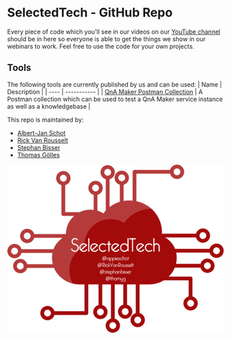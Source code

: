 # SelectedTech - GitHub Repo
Every piece of code which you'll see in our videos on our [YouTube channel](https://bit.ly/SelectedTech) should be in here so everyone is able to get the things we show in our webinars to work. Feel free to use the code for your own projects.

## Tools

The following tools are currently published by us and can be used:
| Name | Description |
| ---- | ----------- |
| [QnA Maker Postman Collection](QnAMakerPostmanCollection/README.md) | A Postman collection which can be used to test a QnA Maker service instance as well as a knowledgebase |


This repo is maintained by:
* [Albert-Jan Schot](https://twitter.com/appieschot)
* [Rick Van Rousselt](https://twitter.com/RickVanRousselt)
* [Stephan Bisser](https://twitter.com/stephanbisser)
* [Thomas Gölles](https://twitter.com/thomyg)

![alt text](https://github.com/selectedtech/Samples/blob/master/Media/selectedtech_logo.png "SelectedTech")

